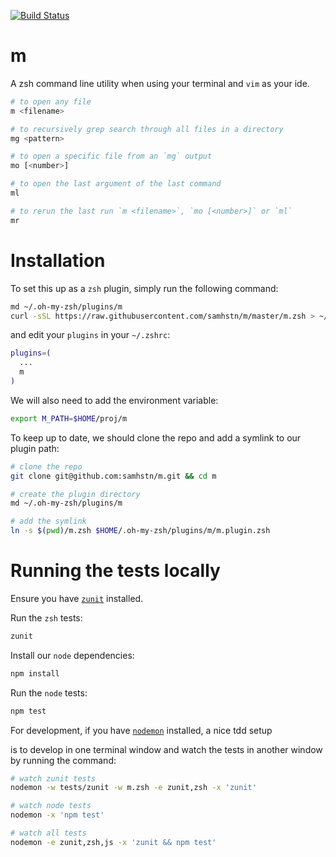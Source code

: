 [![Build Status](https://travis-ci.org/samhstn/m.svg?branch=master)](https://travis-ci.org/samhstn/m)

# m

A zsh command line utility when using your terminal and `vim` as your ide.

```bash
# to open any file
m <filename>

# to recursively grep search through all files in a directory
mg <pattern>

# to open a specific file from an `mg` output
mo [<number>]

# to open the last argument of the last command
ml

# to rerun the last run `m <filename>`, `mo [<number>]` or `ml`
mr
```

# Installation

To set this up as a `zsh` plugin, simply run the following command:

```zsh
md ~/.oh-my-zsh/plugins/m
curl -sSL https://raw.githubusercontent.com/samhstn/m/master/m.zsh > ~/.oh-my-zsh/plugins/m/m.plugin.zsh
```

and edit your `plugins` in your `~/.zshrc`:

```zsh
plugins=(
  ...
  m
)
```

We will also need to add the environment variable:

```zsh
export M_PATH=$HOME/proj/m
```

To keep up to date, we should clone the repo and add a symlink to our plugin path:

```bash
# clone the repo
git clone git@github.com:samhstn/m.git && cd m

# create the plugin directory
md ~/.oh-my-zsh/plugins/m

# add the symlink
ln -s $(pwd)/m.zsh $HOME/.oh-my-zsh/plugins/m/m.plugin.zsh
```

# Running the tests locally

Ensure you have [`zunit`](https://github.com/zunit-zsh/zunit) installed.

Run the `zsh` tests:

```bash
zunit
```

Install our `node` dependencies:

```bash
npm install
```

Run the `node` tests:

```bash
npm test
```

For development, if you have [`nodemon`](https://github.com/remy/nodemon) installed, a nice tdd setup

is to develop in one terminal window and watch the tests in another window by running the command:

```bash
# watch zunit tests
nodemon -w tests/zunit -w m.zsh -e zunit,zsh -x 'zunit'

# watch node tests
nodemon -x 'npm test'

# watch all tests
nodemon -e zunit,zsh,js -x 'zunit && npm test'
```
